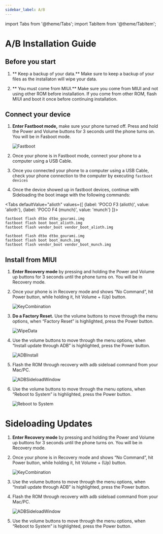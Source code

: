 ```yaml
---
sidebar_label: A/B
---
```

import Tabs from '@theme/Tabs';
import TabItem from '@theme/TabItem';

# A/B Installation Guide

## Before you start
1. ** Keep a backup of your data.** Make sure to keep a backup of your files as the installaton will wipe your data.

2. ** You must come from MIUI.** Make sure you come from MIUI and not using other ROM before installation. If you come from other ROM, flash MIUI and boot it once before continuing installation.

## Connect your device

1. **Enter Fastboot mode,** make sure your phone turned off. Press and hold the Power and Volume buttons for 3 seconds until the phone turns on. You will be in Fasboot mode.

   ![Fastboot](/img/install-assets/fastboot.svg)

2. Once your phone is in Fastboot mode, connect your phone to a computer using a USB Cable.
3. Once you connected your phone to a computer using a USB Cable, check your phone connection to the computer by executing `fastboot devices`
4. Once the device showed up in fastboot devices, continue with Sideloading the boot image with the following commands:

<Tabs
    defaultValue="alioth"
    values={[
        {label: 'POCO F3 (alioth)', value: 'alioth'},
        {label: 'POCO F4 (munch)', value: 'munch'}
    ]}>
<TabItem value="alioth">

    fastboot flash dtbo dtbo_gourami.img
    fastboot flash boot boot_alioth.img
    fastboot flash vendor_boot vendor_boot_alioth.img

</TabItem>
<TabItem value="munch">

    fastboot flash dtbo dtbo_gourami.img
    fastboot flash boot boot_munch.img
    fastboot flash vendor_boot vendor_boot_munch.img

</TabItem>
</Tabs>

## Install from MIUI

1. **Enter Recovery mode** by pressing and holding the Power and Volume up buttons for 3 seconds until the phone turns on. You will be in Recovery mode.
2. Once your phone is in Recovery mode and shows “No Command”, hit Power button, while holding it, hit Volume + (Up) button.

    ![KeyCombination](/img/install-assets/key-combination.svg)

3. **Do a Factory Reset.** Use the volume buttons to move through the menu options, when “Factory Reset” is highlighted, press the Power button.

    ![WipeData](/img/install-assets/wipe-data.svg)

4. Use the volume buttons to move through the menu options, when “Install update through ADB” is highlighted, press the Power button.

    ![ADBInstall](/img/install-assets/adb-install.svg)

5. Flash the ROM through recovery with adb sideload command from your Mac/PC.

    ![ADBSideloadWindow](/img/install-assets/adb-sideload-window.svg)

6. Use the volume buttons to move through the menu options, when “Reboot to System” is highlighted, press the Power button.

    ![Reboot to System](/img/install-assets/reboot-system.svg)

# Sideloading Updates

1. **Enter Recovery mode** by pressing and holding the Power and Volume up buttons for 3 seconds until the phone turns on. You will be in Recovery mode.
2. Once your phone is in Recovery mode and shows “No Command”, hit Power button, while holding it, hit Volume + (Up) button.

    ![KeyCombination](/img/install-assets/key-combination.svg)

3. Use the volume buttons to move through the menu options, when “Install update through ADB” is highlighted, press the Power button.
4. Flash the ROM through recovery with adb sideload command from your Mac/PC.

    ![ADBSideloadWindow](/img/install-assets/adb-sideload-window.svg)
5. Use the volume buttons to move through the menu options, when “Reboot to System” is highlighted, press the Power button.
